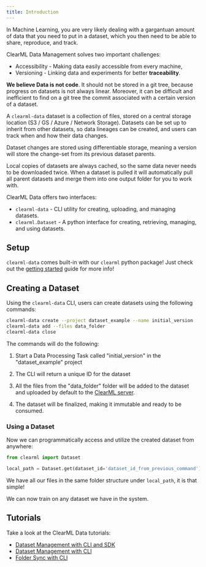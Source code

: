 ```yaml
---
title: Introduction
---
```


In Machine Learning, you are very likely dealing with a gargantuan amount of data that you need to put in a dataset,
which you then need to be able to share, reproduce, and track.

ClearML Data Management solves two important challenges:
- Accessibility - Making data easily accessible from every machine,
- Versioning - Linking data and experiments for better **traceability**.

**We believe Data is not code**. It should not be stored in a git tree, because progress on datasets is not always linear.
Moreover, it can be difficult and inefficient to find on a git tree the commit associated with a certain version of a dataset.

A `clearml-data` dataset is a collection of files, stored on a central storage location (S3 / GS / Azure / Network Storage).
Datasets can be set up to inherit from other datasets, so data lineages can be created,
and users can track when and how their data changes.

Dataset changes are stored using differentiable storage, meaning a version will store the change-set from its previous dataset parents.

Local copies of datasets are always cached, so the same data never needs to be downloaded twice.
When a dataset is pulled it will automatically pull all parent datasets and merge them into one output folder for you to work with.

ClearML Data offers two interfaces:
- `clearml-data` - CLI utility for creating, uploading, and managing datasets.
- `clearml.Dataset` - A python interface for creating, retrieving, managing, and using datasets.

## Setup

`clearml-data` comes built-in with our `clearml` python package! Just check out the [getting started](getting_started/ds/ds_first_steps.md) guide for more info!

## Creating a Dataset

Using the `clearml-data` CLI, users can create datasets using the following commands:
```bash
clearml-data create --project dataset_example --name initial_version
clearml-data add --files data_folder
clearml-data close
```

The commands will do the following:

1. Start a Data Processing Task called "initial_version" in the "dataset_example" project

1. The CLI will return a unique ID for the dataset

1. All the files from the "data_folder" folder will be added to the dataset and uploaded
by default to the [ClearML server](deploying_clearml/clearml_server.md).
   
1. The dataset will be finalized, making it immutable and ready to be consumed. 

### Using a Dataset
Now we can programmatically access and utilize the created dataset from anywhere:

```python
from clearml import Dataset

local_path = Dataset.get(dataset_id='dataset_id_from_previous_command').get_local_copy()
```

We have all our files in the same folder structure under `local_path`, it is that simple!<br/>

We can now train on any dataset we have in the system.


## Tutorials 

Take a look at the ClearML Data tutorials:
* [Dataset Management with CLI and SDK](data%20management/data_man_cifar_classification)
* [Dataset Management with CLI](data%20management/data_man_simple)
* [Folder Sync with CLI](data%20management/data_man_folder_sync)

